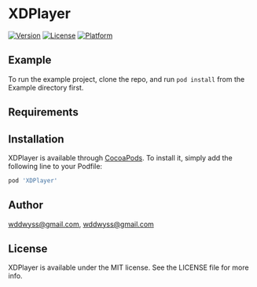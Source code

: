 # XDPlayer

[![Version](https://img.shields.io/cocoapods/v/XDPlayer.svg?style=flat)](https://cocoapods.org/pods/XDPlayer)
[![License](https://img.shields.io/cocoapods/l/XDPlayer.svg?style=flat)](https://cocoapods.org/pods/XDPlayer)
[![Platform](https://img.shields.io/cocoapods/p/XDPlayer.svg?style=flat)](https://cocoapods.org/pods/XDPlayer)

## Example

To run the example project, clone the repo, and run `pod install` from the Example directory first.

## Requirements

## Installation

XDPlayer is available through [CocoaPods](https://cocoapods.org). To install
it, simply add the following line to your Podfile:

```ruby
pod 'XDPlayer'
```

## Author

wddwyss@gmail.com, wddwyss@gmail.com

## License

XDPlayer is available under the MIT license. See the LICENSE file for more info.
